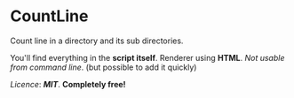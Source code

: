 CountLine
=========

Count line in a directory and its sub directories.

You'll find everything in the **script itself**. Renderer using **HTML**. *Not usable from command line*. (but possible to add it quickly)

*Licence*: ***MIT***. **Completely free!**
